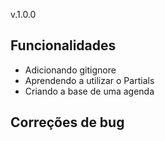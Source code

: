 v.1.0.0
## Funcionalidades
* Adicionando gitignore
* Aprendendo a utilizar o Partials
* Criando a base de uma agenda

## Correções de bug


